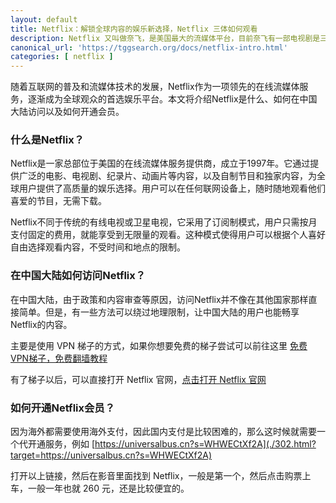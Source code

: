 ```yaml
---
layout: default
title: Netflix：解锁全球内容的娱乐新选择，Netflix 三体如何观看
description: Netflix 又叫做奈飞，是美国最大的流媒体平台，目前奈飞有一部电视剧是三体，而三体是国内的科幻小说，因此备受关注，很多人也想知道怎么才能访问 Netflix，其次还有如何开通Netflix会员是非常关键的。
canonical_url: 'https://tggsearch.org/docs/netflix-intro.html'
categories: [ netflix ]
---
```

随着互联网的普及和流媒体技术的发展，Netflix作为一项领先的在线流媒体服务，逐渐成为全球观众的首选娱乐平台。本文将介绍Netflix是什么、如何在中国大陆访问以及如何开通会员。

### 什么是Netflix？
Netflix是一家总部位于美国的在线流媒体服务提供商，成立于1997年。它通过提供广泛的电影、电视剧、纪录片、动画片等内容，以及自制节目和独家内容，为全球用户提供了高质量的娱乐选择。用户可以在任何联网设备上，随时随地观看他们喜爱的节目，无需下载。

Netflix不同于传统的有线电视或卫星电视，它采用了订阅制模式，用户只需按月支付固定的费用，就能享受到无限量的观看。这种模式使得用户可以根据个人喜好自由选择观看内容，不受时间和地点的限制。

### 在中国大陆如何访问Netflix？
在中国大陆，由于政策和内容审查等原因，访问Netflix并不像在其他国家那样直接简单。但是，有一些方法可以绕过地理限制，让中国大陆的用户也能畅享Netflix的内容。

主要是使用 VPN 梯子的方式，如果你想要免费的梯子尝试可以前往这里 [免费VPN梯子，免费翻墙教程](./vpn-kl.html)

有了梯子以后，可以直接打开 Netflix 官网，[点击打开 Netflix 官网](./302.html?target=https://www.netflix.com/)

### 如何开通Netflix会员？
因为海外都需要使用海外支付，因此国内支付是比较困难的，那么这时候就需要一个代开通服务，例如 [https://universalbus.cn?s=WHWECtXf2A](./302.html?target=https://universalbus.cn?s=WHWECtXf2A)

打开以上链接，然后在影音里面找到 Netflix，一般是第一个，然后点击购票上车，一般一年也就 260 元，还是比较便宜的。